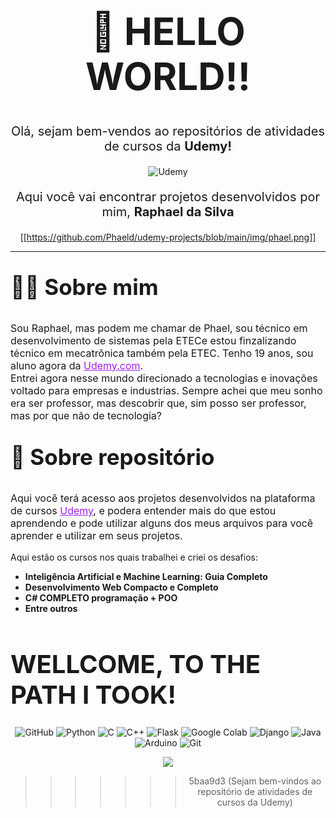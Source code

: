 <center>
<h1 style='font-size:60px;'>👋  HELLO WORLD!! </h1>

<p style="font-size:20px;">Olá, sejam bem-vendos ao repositórios de atividades de cursos da <b>Udemy!</b></p>

<img src="https://assets.bitdegree.org/online-learning-platforms/storage/media/udemy-logo-big.o.png?tr=w-250" alt="Udemy">

<p style="font-size:20px;">Aqui você vai encontrar projetos desenvolvidos por mim, <b>Raphael da Silva</b></p>

[[https://github.com/Phaeld/udemy-projects/blob/main/img/phael.png]]

</center>

<hr>

<p style="font-size:35px;"><b>🧑‍💻 Sobre mim</b></p>

<p style="font-size:16px;">
Sou Raphael, mas podem me chamar de Phael, sou técnico em desenvolvimento de sistemas pela ETECe estou finzalizando técnico em mecatrônica também pela ETEC.
Tenho 19 anos, sou aluno agora da <a href='udemy.com' style='color:#A020F0'>Udemy.com<a>. <br>
Entrei agora nesse mundo direcionado a tecnologias e inovações voltado para empresas e industrias. Sempre achei que meu sonho era ser professor, mas descobrir que, sim posso ser professor, mas por que não de tecnologia?
</p>

<p style="font-size:35px;"><b>📓 Sobre repositório</b></p>

<p style="font-size:16px;">
Aqui você terá acesso aos projetos desenvolvidos na plataforma de cursos <a href='udemy.com' style='color:#A020F0'>Udemy<a>, e podera entender mais do que estou aprendendo e pode utilizar alguns dos meus arquivos para você aprender e utilizar em seus projetos.

Aqui estão os cursos nos quais trabalhei e criei os desafios:

-  **Inteligência Artificial e Machine Learning: Guia Completo**
- **Desenvolvimento Web Compacto e Completo**
- **C# COMPLETO programação + POO**
- **Entre outros**
</p>

<h1 style='font-size:40px;'>WELLCOME, TO THE PATH I TOOK!</h1>
<center>
 <p align="center">
  <img src="https://img.shields.io/badge/GitHub-100000?style=for-the-badge&logo=github&logoColor=white" alt="GitHub">
  <img src="https://img.shields.io/badge/Python-14354C?style=for-the-badge&logo=python&logoColor=white" alt="Python">
  <img src="https://img.shields.io/badge/C-00599C?style=for-the-badge&logo=c&logoColor=white" alt="C">
  <img src="https://img.shields.io/badge/C%2B%2B-00599C?style=for-the-badge&logo=c%2B%2B&logoColor=white" alt="C++">
  <img src="https://img.shields.io/badge/Flask-000000?style=for-the-badge&logo=flask&logoColor=white" alt="Flask">
  <img src="https://img.shields.io/badge/Colab-F9AB00?style=for-the-badge&logo=googlecolab&color=525252" alt="Google Colab">
  <img src="https://img.shields.io/badge/Django-092E20?style=for-the-badge&logo=django&logoColor=white" alt="Django">
  <img src="https://img.shields.io/badge/Java-ED8B00?style=for-the-badge&logo=openjdk&logoColor=white" alt="Java">
  <img src="https://img.shields.io/badge/Arduino-00979D?style=for-the-badge&logo=Arduino&logoColor=white" alt="Arduino">
  <img src="https://img.shields.io/badge/GIT-E44C30?style=for-the-badge&logo=git&logoColor=white" alt="Git"> 
  
  [![](https://img.shields.io/badge/Raspberry%20Pi-A22846?style=for-the-badge&logo=Raspberry%20Pi&logoColor=white)]()

</p>

>>>>>>> 5baa9d3 (Sejam bem-vindos ao repositório de atividades de cursos da Udemy)
